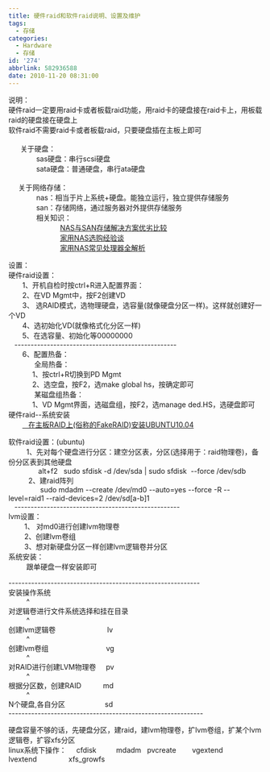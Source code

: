 ```yaml
---
title: 硬件raid和软件raid说明、设置及维护
tags:
  - 存储
categories:
  - Hardware
  - 存储
id: '274'
abbrlink: 582936588
date: 2010-11-20 08:31:00
---
```


说明：  
硬件raid一定要用raid卡或者板载raid功能，用raid卡的硬盘接在raid卡上，用板载raid的硬盘接在硬盘上  
软件raid不需要raid卡或者板载raid，只要硬盘插在主板上即可  
   
      关于硬盘：  
              sas硬盘：串行scsi硬盘  
              sata硬盘：普通硬盘，串行ata硬盘  
   
     关于网络存储：  
              nas：相当于片上系统+硬盘。能独立运行，独立提供存储服务  
              san：存储网络，通过服务器对外提供存储服务  
              相关知识：  
                          [NAS与SAN存储解决方案优劣比较](http://tech.sina.com.cn/roll/2008-12-15/0913914313.shtml)  
                          [家用NAS选购经验谈](http://news.sanhaostreet.com/NewsData/2009/6/2009625164357166.shtml)  
                          [家用NAS常见处理器全解析](http://storage.it168.com/a2009/0603/582/000000582556.shtml)  
  
设置：  
硬件raid设置：  
       1、开机自检时按ctrl+R进入配置界面：  
       2、在VD Mgmt中，按F2创建VD  
       3、 选RAID模式，选物理硬盘，选容量(就像硬盘分区一样)。这样就创建好一个VD  
       4、选初始化VD(就像格式化分区一样)  
       5、在选容量、初始化等00000000  
   --------------------------------------------------  
       6、配置热备：  
             全局热备：  
            1、按ctrl+R切换到PD Mgmt  
            2、选空盘，按F2，选make global hs，按确定即可  
             某磁盘组热备：  
            1、VD Mgmt界面，选磁盘组，按F2，选manage ded.HS，选硬盘即可  
硬件raid--系统安装  
       [   在主板RAID上(俗称的FakeRAID)安装UBUNTU10.04](http://forum.ubuntu.org.cn/viewtopic.php?t=274182)  
  
软件raid设置：(ubuntu)  
         1、先对每个硬盘进行分区：建空分区表，分区(选择用于：raid物理卷)，备份分区表到其他硬盘  
               alt+f2   sudo sfdisk -d /dev/sda | sudo sfdisk  --force /dev/sdb  
          2、建raid阵列  
                sudo mdadm --create /dev/md0 --auto=yes --force -R --level=raid1 --raid-devices=2 /dev/sd\[a-b\]1   
   ---------------------------------------------------  
lvm设置：  
        1、 对md0进行创建lvm物理卷  
        2、创建lvm卷组  
        3、想对新硬盘分区一样创建lvm逻辑卷并分区  
系统安装：  
         跟单硬盘一样安装即可  
  
\-----------------------------------------------------------  
安装操作系统  
         ^  
对逻辑卷进行文件系统选择和挂在目录  
         ^  
创建lvm逻辑卷                          lv  
         ^  
创建lvm卷组                             vg  
         ^  
对RAID进行创建LVM物理卷     pv  
         ^  
根据分区数，创建RAID           md  
         ^  
N个硬盘,各自分区                    sd  
\------------------------------------------------------------  
  
硬盘容量不够的话，先硬盘分区，建raid，建lvm物理卷，扩lvm卷组，扩某个lvm逻辑卷，扩容xfs分区  
linux系统下操作：     cfdisk          mdadm   pvcreate        vgextend     lvextend                xfs\_growfs